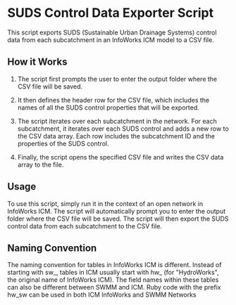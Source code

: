 # SUDS Control Data Exporter Script

This script exports SUDS (Sustainable Urban Drainage Systems) control data from each subcatchment in an InfoWorks ICM model to a CSV file.

## How it Works

1. The script first prompts the user to enter the output folder where the CSV file will be saved.

2. It then defines the header row for the CSV file, which includes the names of all the SUDS control properties that will be exported.

3. The script iterates over each subcatchment in the network. For each subcatchment, it iterates over each SUDS control and adds a new row to the CSV data array. Each row includes the subcatchment ID and the properties of the SUDS control.

4. Finally, the script opens the specified CSV file and writes the CSV data array to the file.

## Usage

To use this script, simply run it in the context of an open network in InfoWorks ICM. The script will automatically prompt you to enter the output folder where the CSV file will be saved. The script will then export the SUDS control data from each subcatchment to the CSV file.

## Naming Convention

The naming convention for tables in InfoWorks ICM is different. Instead of starting with sw_, tables in ICM usually start with hw_ (for "HydroWorks", the original name of InfoWorks ICM). The field names within these tables can also be different between SWMM and ICM.  Ruby code with the prefix hw_sw can be used in both ICM InfoWorks and SWMM Networks